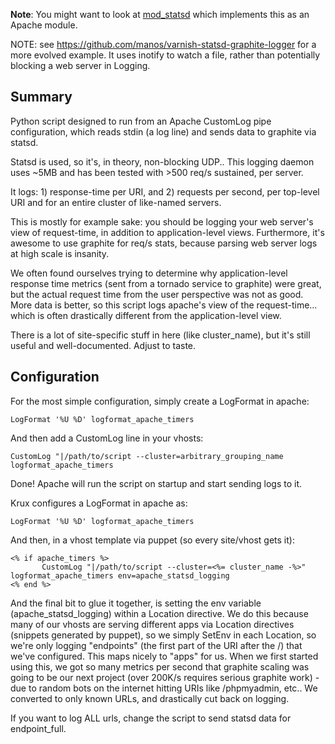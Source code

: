 **Note**: You might want to look at [mod_statsd](https://github.com/jib/mod_statsd) which implements this as an Apache module.

NOTE: see https://github.com/manos/varnish-statsd-graphite-logger for a more evolved example.
It uses inotify to watch a file, rather than potentially blocking a web server in Logging.

## Summary
Python script designed to run from an Apache CustomLog pipe configuration, which reads stdin (a log line) and sends data to graphite via statsd.

Statsd is used, so it's, in theory, non-blocking UDP..
This logging daemon uses ~5MB and has been tested with >500 req/s sustained, per server. 

It logs: 1) response-time per URI, and 2) requests per second, per top-level URI and for an entire cluster of like-named servers.

This is mostly for example sake: you should be logging your web server's view of request-time, in addition to application-level views. Furthermore, it's awesome to use graphite for req/s stats, because parsing web server logs at high scale is insanity. 

We often found ourselves trying to determine why application-level response time metrics (sent from a tornado service to graphite) were great, but the actual request time from the user perspective was not as good. More data is better, so this script logs apache's view of the request-time... which is often drastically different from the application-level view.

There is a lot of site-specific stuff in here (like cluster_name), but it's still useful and well-documented. Adjust to taste.

## Configuration
For the most simple configuration, simply create a LogFormat in apache:

    LogFormat '%U %D' logformat_apache_timers

And then add a CustomLog line in your vhosts:

    CustomLog "|/path/to/script --cluster=arbitrary_grouping_name logformat_apache_timers 

Done! Apache will run the script on startup and start sending logs to it.


Krux configures a LogFormat in apache as: 

	LogFormat '%U %D' logformat_apache_timers

And then, in a vhost template via puppet (so every site/vhost gets it):

    <% if apache_timers %>
           CustomLog "|/path/to/script --cluster=<%= cluster_name -%>" logformat_apache_timers env=apache_statsd_logging
    <% end %>

And the final bit to glue it together, is setting the env variable (apache_statsd_logging) within a Location directive. We do this because many of our vhosts are serving different apps via Location directives (snippets generated by puppet), so we simply SetEnv in each Location, so we're only logging "endpoints" (the first part of the URI after the /) that we've configured. This maps nicely to "apps" for us. When we first started using this, we got so many metrics per second that graphite scaling was going to be our next project (over 200K/s requires serious graphite work) - due to random bots on the internet hitting URIs like /phpmyadmin, etc.. We converted to only known URLs, and drastically cut back on logging.

If you want to log ALL urls, change the script to send statsd data for endpoint_full.
